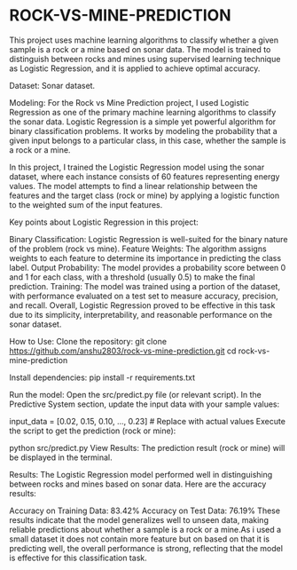 # ROCK-VS-MINE-PREDICTION
This project uses machine learning algorithms to classify whether a given sample is a rock or a mine based on sonar data. The model is trained to distinguish between rocks and mines using supervised learning technique as Logistic Regression, and it is applied to achieve optimal accuracy.

Dataset: Sonar dataset.

Modeling: For the Rock vs Mine Prediction project, I used Logistic Regression as one of the primary machine learning algorithms to classify the sonar data. Logistic Regression is a simple yet powerful algorithm for binary classification problems. It works by modeling the probability that a given input belongs to a particular class, in this case, whether the sample is a rock or a mine.

In this project, I trained the Logistic Regression model using the sonar dataset, where each instance consists of 60 features representing energy values. The model attempts to find a linear relationship between the features and the target class (rock or mine) by applying a logistic function to the weighted sum of the input features.

Key points about Logistic Regression in this project:

Binary Classification: Logistic Regression is well-suited for the binary nature of the problem (rock vs mine).
Feature Weights: The algorithm assigns weights to each feature to determine its importance in predicting the class label.
Output Probability: The model provides a probability score between 0 and 1 for each class, with a threshold (usually 0.5) to make the final prediction.
Training: The model was trained using a portion of the dataset, with performance evaluated on a test set to measure accuracy, precision, and recall.
Overall, Logistic Regression proved to be effective in this task due to its simplicity, interpretability, and reasonable performance on the sonar dataset.

How to Use:
Clone the repository:
git clone https://github.com/anshu2803/rock-vs-mine-prediction.git
cd rock-vs-mine-prediction

Install dependencies:
pip install -r requirements.txt

Run the model:
Open the src/predict.py file (or relevant script).
In the Predictive System section, update the input data with your sample values:

input_data = [0.02, 0.15, 0.10, ..., 0.23]  # Replace with actual values
Execute the script to get the prediction (rock or mine):

python src/predict.py
View Results:
The prediction result (rock or mine) will be displayed in the terminal.

Results: The Logistic Regression model performed well in distinguishing between rocks and mines based on sonar data. Here are the accuracy results:

Accuracy on Training Data: 83.42%
Accuracy on Test Data: 76.19%
These results indicate that the model generalizes well to unseen data, making reliable predictions about whether a sample is a rock or a mine.As i used a small dataset it does not contain more feature but on based on that it is predicting well, the overall performance is strong, reflecting that the model is effective for this classification task.

